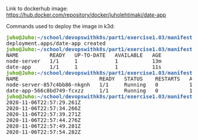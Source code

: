 Link to dockerhub image: https://hub.docker.com/repository/docker/juholehtimaki/date-app

Commands used to deploy the image in k3d:

<pre><font color="#4E9A06"><b>juho@Juho</b></font>:<font color="#3465A4"><b>~/school/devopswithk8s/part1/exercise1.03/manifests</b></font>$ kubectl apply -f deployment.yaml
deployment.apps/date-app created
<font color="#4E9A06"><b>juho@Juho</b></font>:<font color="#3465A4"><b>~/school/devopswithk8s/part1/exercise1.03/manifests</b></font>$ kubectl get deployments
NAME          READY   UP-TO-DATE   AVAILABLE   AGE
node-server   1/1     1            1           13m
date-app      1/1     1            1           11s
<font color="#4E9A06"><b>juho@Juho</b></font>:<font color="#3465A4"><b>~/school/devopswithk8s/part1/exercise1.03/manifests</b></font>$ kubectl get pods
NAME                          READY   STATUS    RESTARTS   AGE
node-server-857c4bb86-nkgnh   1/1     Running   0          13m
date-app-566c8bd749-fcxzz     1/1     Running   0          16s
<font color="#4E9A06"><b>juho@Juho</b></font>:<font color="#3465A4"><b>~/school/devopswithk8s/part1/exercise1.03/manifests</b></font>$ kubectl logs -f date-app-566c8bd749-fcxzz
2020-11-06T22:57:29.261Z
2020-11-06T22:57:34.266Z
2020-11-06T22:57:39.271Z
2020-11-06T22:57:44.276Z
2020-11-06T22:57:49.281Z
2020-11-06T22:57:54.282Z</pre>
